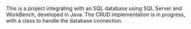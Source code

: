 This is a project integrating with an SQL database using SQL Server and WorkBench, developed in Java. The CRUD implementation is in progress, with a class to handle the database connection.
